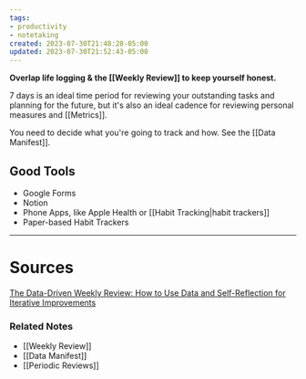 ```yaml
---
tags:
- productivity
- notetaking
created: 2023-07-30T21:48:28-05:00
updated: 2023-07-30T21:52:43-05:00
---
```

**Overlap life logging & the [[Weekly Review]] to keep yourself honest.**

7 days is an ideal time period for reviewing your outstanding tasks and planning for the future, but it's also an ideal cadence for reviewing personal measures and [[Metrics]].

You need to decide what you're going to track and how. See the [[Data Manifest]].

## Good Tools

- Google Forms
- Notion
- Phone Apps, like Apple Health or [[Habit Tracking|habit trackers]]
- Paper-based Habit Trackers

---

# Sources

[The Data-Driven Weekly Review: How to Use Data and Self-Reflection for Iterative Improvements](http://www.markwk.com/data-driven-weekly-review.html)

### Related Notes
- [[Weekly Review]]
- [[Data Manifest]]
- [[Periodic Reviews]]